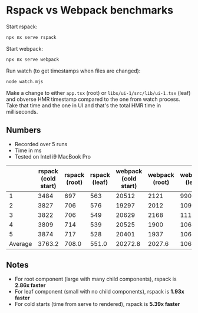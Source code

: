 # Rspack vs Webpack benchmarks

Start rspack:

```bash
npx nx serve rspack
```

Start webpack:

```bash
npx nx serve webpack
```

Run watch (to get timestamps when files are changed):

```bash
node watch.mjs
```

Make a change to either `app.tsx` (root) or `libs/ui-1/src/lib/ui-1.tsx` (leaf) and obverse HMR timestamp compared to the one from watch process. Take that time and the one in UI and that's the total HMR time in milliseconds.

## Numbers

- Recorded over 5 runs
- Time in ms
- Tested on Intel i9 MacBook Pro

|         | rspack (cold start) | rspack (root) | rspack (leaf) | webpack (cold start) | webpack (root) | webpack (leaf) |
| ------- | ------------------- | ------------- | ------------- | -------------------- | -------------- | -------------- |
| 1       | 3484                | 697           | 563           | 20512                | 2121           | 990            |
| 2       | 3827                | 706           | 576           | 19297                | 2012           | 1095           |
| 3       | 3822                | 706           | 549           | 20629                | 2168           | 1116           |
| 4       | 3809                | 714           | 539           | 20525                | 1900           | 1061           |
| 5       | 3874                | 717           | 528           | 20401                | 1937           | 1063           |
| Average | 3763.2              | 708.0         | 551.0         | 20272.8              | 2027.6         | 1065.0         |


## Notes

- For root component (large with many child components), rspack is **2.86x faster**
- For leaf component (small with no child components), rspack is **1.93x faster**
- For cold starts (time from serve to rendered), rspack is **5.39x faster**
